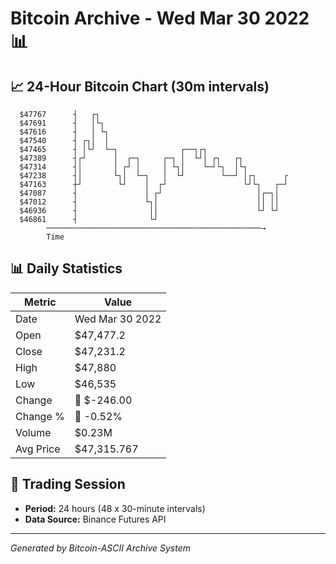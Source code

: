 # Bitcoin Archive - Wed Mar 30 2022 📊

## 📈 24-Hour Bitcoin Chart (30m intervals)

```
  $47767      ┤   ┌┐                                           
  $47691      ┤   │└┐                                          
  $47616      ┤   │ └┐                                         
  $47540      ┤ ┌┐│  │                                         
  $47465      ┤ │└┘  └─┐              ┌──┐┌┐                   
  $47389      ┤┌┘      │  ┌─┐     ┌─┐ │  └┘│ ┌┐   ┌┐           
  $47314      ┤│       │ ┌┘ │     │ └┐│    └─┘└┐  │└┐          
  $47238      ┤│       └┐│  └─┐   │  └┘        └──┘ │┌┐      ┌ 
  $47163      ┼┘        └┘    │  ┌┘                 └┘└┐   ┌─┘ 
  $47087      ┤               │ ┌┘                     │┌─┐│   
  $47012      ┤               └┐│                      ││ ││   
  $46936      ┤                ││                      └┘ └┘   
  $46861      ┤                └┘                              
        ────────────────────────────────────────────────→
        Time
```

## 📊 Daily Statistics

| Metric | Value |
|--------|-------|
| Date | Wed Mar 30 2022 |
| Open | $47,477.2 |
| Close | $47,231.2 |
| High | $47,880 |
| Low | $46,535 |
| Change | 🔴 $-246.00 |
| Change % | 🔴 -0.52% |
| Volume | $0.23M |
| Avg Price | $47,315.767 |

## 📅 Trading Session

- **Period:** 24 hours (48 x 30-minute intervals)
- **Data Source:** Binance Futures API

---
*Generated by Bitcoin-ASCII Archive System*
